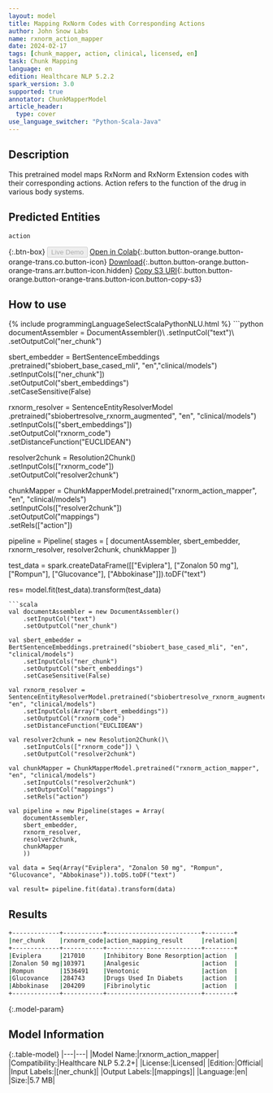 ```yaml
---
layout: model
title: Mapping RxNorm Codes with Corresponding Actions
author: John Snow Labs
name: rxnorm_action_mapper
date: 2024-02-17
tags: [chunk_mapper, action, clinical, licensed, en]
task: Chunk Mapping
language: en
edition: Healthcare NLP 5.2.2
spark_version: 3.0
supported: true
annotator: ChunkMapperModel
article_header:
  type: cover
use_language_switcher: "Python-Scala-Java"
---
```


## Description

This pretrained model maps RxNorm and RxNorm Extension codes with their corresponding actions. Action refers to the function of the drug in various body systems.

## Predicted Entities

`action`

{:.btn-box}
<button class="button button-orange" disabled>Live Demo</button>
[Open in Colab](https://colab.research.google.com/github/JohnSnowLabs/spark-nlp-workshop/blob/master/tutorials/Certification_Trainings/Healthcare/26.Chunk_Mapping.ipynb){:.button.button-orange.button-orange-trans.co.button-icon}
[Download](https://s3.amazonaws.com/auxdata.johnsnowlabs.com/clinical/models/rxnorm_action_mapper_en_5.2.2_3.0_1708128880318.zip){:.button.button-orange.button-orange-trans.arr.button-icon.hidden}
[Copy S3 URI](s3://auxdata.johnsnowlabs.com/clinical/models/rxnorm_action_mapper_en_5.2.2_3.0_1708128880318.zip){:.button.button-orange.button-orange-trans.button-icon.button-copy-s3}

## How to use



<div class="tabs-box" markdown="1">
{% include programmingLanguageSelectScalaPythonNLU.html %}
```python
documentAssembler = DocumentAssembler()\
      .setInputCol("text")\
      .setOutputCol("ner_chunk")

sbert_embedder = BertSentenceEmbeddings\
      .pretrained("sbiobert_base_cased_mli", "en","clinical/models")\
      .setInputCols(["ner_chunk"])\
      .setOutputCol("sbert_embeddings")\
      .setCaseSensitive(False)
    
rxnorm_resolver = SentenceEntityResolverModel\
      .pretrained("sbiobertresolve_rxnorm_augmented", "en", "clinical/models")\
      .setInputCols(["sbert_embeddings"])\
      .setOutputCol("rxnorm_code")\
      .setDistanceFunction("EUCLIDEAN")

resolver2chunk = Resolution2Chunk()\
    .setInputCols(["rxnorm_code"]) \
    .setOutputCol("resolver2chunk")

chunkMapper = ChunkMapperModel.pretrained("rxnorm_action_mapper", "en", "clinical/models")\
      .setInputCols(["resolver2chunk"])\
      .setOutputCol("mappings")\
      .setRels(["action"])

pipeline = Pipeline(
    stages = [
        documentAssembler,
        sbert_embedder,
        rxnorm_resolver,
        resolver2chunk,
        chunkMapper
        ])

test_data = spark.createDataFrame([["Eviplera"], ["Zonalon 50 mg"], ["Rompun"], ["Glucovance"], ["Abbokinase"]]).toDF("text")

res= model.fit(test_data).transform(test_data)
```
```scala
val documentAssembler = new DocumentAssembler()
    .setInputCol("text")
    .setOutputCol("ner_chunk")

val sbert_embedder = BertSentenceEmbeddings.pretrained("sbiobert_base_cased_mli", "en", "clinical/models")
    .setInputCols("ner_chunk")
    .setOutputCol("sbert_embeddings")
    .setCaseSensitive(False)

val rxnorm_resolver = SentenceEntityResolverModel.pretrained("sbiobertresolve_rxnorm_augmented", "en", "clinical/models")
    .setInputCols(Array("sbert_embeddings"))
    .setOutputCol("rxnorm_code")
    .setDistanceFunction("EUCLIDEAN")

val resolver2chunk = new Resolution2Chunk()\
    .setInputCols(["rxnorm_code"]) \
    .setOutputCol("resolver2chunk")

val chunkMapper = ChunkMapperModel.pretrained("rxnorm_action_mapper", "en", "clinical/models")
    .setInputCols("resolver2chunk")
    .setOutputCol("mappings")
    .setRels("action")

val pipeline = new Pipeline(stages = Array(
    documentAssembler,
    sbert_embedder,
    rxnorm_resolver,
    resolver2chunk,
    chunkMapper
    ))

val data = Seq(Array("Eviplera", "Zonalon 50 mg", "Rompun", "Glucovance", "Abbokinase")).toDS.toDF("text")

val result= pipeline.fit(data).transform(data)
```
</div>

## Results

```bash
+-------------+-----------+--------------------------+--------+
|ner_chunk    |rxnorm_code|action_mapping_result     |relation|
+-------------+-----------+--------------------------+--------+
|Eviplera     |217010     |Inhibitory Bone Resorption|action  |
|Zonalon 50 mg|103971     |Analgesic                 |action  |
|Rompun       |1536491    |Venotonic                 |action  |
|Glucovance   |284743     |Drugs Used In Diabets     |action  |
|Abbokinase   |204209     |Fibrinolytic              |action  |
+-------------+-----------+--------------------------+--------+
```

{:.model-param}
## Model Information

{:.table-model}
|---|---|
|Model Name:|rxnorm_action_mapper|
|Compatibility:|Healthcare NLP 5.2.2+|
|License:|Licensed|
|Edition:|Official|
|Input Labels:|[ner_chunk]|
|Output Labels:|[mappings]|
|Language:|en|
|Size:|5.7 MB|
